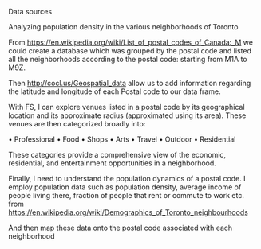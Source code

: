 Data sources

Analyzing population density in the various neighborhoods of Toronto

From https://en.wikipedia.org/wiki/List_of_postal_codes_of_Canada:_M we could create a database which was grouped by the postal code and listed all the neighborhoods according to the postal code: starting from M1A to M9Z.

Then http://cocl.us/Geospatial_data allow us to add information regarding the latitude and longitude of each Postal code to our data frame.

With FS, I can explore venues listed in a postal code by its geographical location and its approximate radius (approximated using its area). These venues are then categorized broadly into:

•    Professional
•    Food
•    Shops
•    Arts
•    Travel
•    Outdoor
•    Residential

These categories provide a comprehensive view of the economic, residential, and entertainment opportunities in a neighborhood.

Finally, I need to understand the population dynamics of a postal code. I employ population data such as population density, average income of people living there, fraction of people that rent or commute to work etc. from https://en.wikipedia.org/wiki/Demographics_of_Toronto_neighbourhoods

And then map these data onto the postal code associated with each neighborhood



